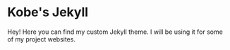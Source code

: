 ---
---

# Kobe's Jekyll
Hey! Here you can find my custom Jekyll theme. I will be using it for some of my project websites.